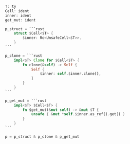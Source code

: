 ````rust
T: ty
Cell: ident
inner: ident
get_mut: ident

p_struct = ```rust
    struct $Cell<$T> {
        $inner: Rc<UnsafeCell<$T>>,
    }
```

p_clone = ```rust
    impl<$T> Clone for $Cell<$T> {
        fn clone(&self) -> Self {
            Self {
                $inner: self.$inner.clone(),
            }
        }
    }
```

p_get_mut = ```rust
    impl<$T> $Cell<$T> {
        fn $get_mut(&mut self) -> &mut $T {
            unsafe { &mut *self.$inner.as_ref().get() }
        }
    }
```

p = p_struct & p_clone & p_get_mut

````